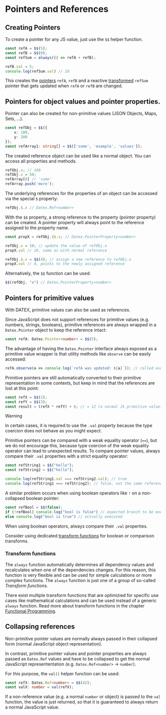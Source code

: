 # Pointers and References

## Creating Pointers

To create a pointer for any JS value, just use the `$$` helper function.

```ts
const refA = $$(5);
const refB = $$(0);
const refSum = always(() => refA + refB);

refB.val = 5;
console.log(refSum.val) // 10
```

This creates the [pointers](#pointers-for-primitive-values) `refA`, `refB` and a reactive [transformed](#transform-functions)
`refSum` pointer that gets updated when `refA` or `refB` are changed.


## Pointers for object values and pointer properties.

Pointer can also be created for non-primitive values (JSON Objects, Maps, Sets, ...).

```ts
const refObj = $$({
    x: 100,
    y: 200
});
const refArray1: string[] = $$(['some', 'example', 'values']);
```

The created reference object can be used like a normal object. You can access all properties and methods.
```ts
refObj.x; // 100
refObj.x = 50;
refArray[0] // 'some'
refArray.push('more');
```

The underlying references for the properties of an object can be accessed via the special `$` property:
```ts
refObj.$.x // Datex.Ref<number>
```

With the `$$` property, a strong reference to the property (pointer property) can be created.
A pointer property will always point to the reference assigned to the property name.
```ts
const propX = refObj.$$.x; // Datex.PointerProperty<number>

refObj.x = 10; // update the value of refObj.x
propX.val // 10, same as with normal reference

refObj.$.x = $$(4); // assign a new reference to refObj.x
propX.val // 4, points to the newly assigned reference
```

Alternatively, the `$$` function can be used:
```ts
$$(refObj, "x") // Datex.PointerProperty<number>
```


## Pointers for primitive values

With DATEX, primitive values can also be used as references.

Since JavaScript does not support references for primitive values (e.g. numbers, strings, booleans), 
primitive references are always wrapped in a `Datex.Pointer` object to keep the reference intact:

```ts
const refA: Datex.Pointer<number> = $$(5);
```
The advantage of having the `Datex.Pointer` interface always exposed as a primitive value wrapper is that utility methods like `observe` can be easily accessed:

```ts
refA.observe(a => console.log(`refA was updated: ${a}`)); // called every time the value of refA is changed
```
Primitive pointers are still automatically converted to their primitive representation in some contexts, but keep in mind that the references are lost at this point:
```ts
const refX = $$(2);
const refY = $$(3);
const result = (refX * refY) + 6; // = 12 (a normal JS primitive value)
```

> [!WARNING]
> In certain cases, it is required to use the `.val` property because the type coercion does not behave as you might expect.
> 
> Primitive pointers can be compared with a weak equality operator (`==`), but we do not encourage this,
> because type coercion of the weak equality operator can lead to unexpected results.
> To compare pointer values, always compare their `.val` properties with a strict equality operator:
> ```ts
> const refString1 = $$("hello");
> const refString2 = $$("hello");
>
> console.log(refString1.val === refString2.val); // true
> console.log(refString1 === refString2); // false, not the same reference
>
> ```
> A similar problem occurs when using boolean operators like `!` on a non-collapsed boolean pointer:
> ```ts
> const refBool = $$(false);
> if (!refBool) console.log("bool is false") // expected branch to be executed
> else console.log("bool is true") // actually executed
> ```
> When using boolean operators, always compare their `.val` properties.
>
> Consider using dedicated [transform functions](./09%20Functional%20Programming.md) for boolean or comparison transforms.



### Transform functions

The `always` function automatically determines all dependency values and recalculates when one of the dependencies changes.
For this reason, this function is very flexible and can be used for simple calculations or more complex functions.
The `always` function is just one of a group of so-called *Transform functions*.

There exist multiple transform functions that are optimizied for specific use cases like mathematical calculations
and can be used instead of a generic `always` function.
Read more about transform functions in the chapter [Functional Programming](./09%20Functional%20Programming.md).


## Collapsing references

Non-primitive pointer values are normally always passed in their collapsed form (normal JavaScript object representation). 

In contrast, primitive pointer values and pointer properties are always passed as `Datex.Ref` values and have to be collapsed to get the normal JavaScript represententation (e.g. `Datex.Ref<number>` -> `number`).

For this purpose, the `val()` helper
function can be used:

```ts
const refX: Datex.Ref<number> = $$(42);
const valX: number = val(refX);
```

If a non-reference value (e.g. a normal `number` or object) is passed to the `val` function, the value is just returned, so that it is guaranteed to always return a normal JavaScript value.

